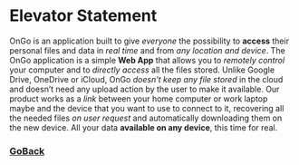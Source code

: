 # Elevator Statement

OnGo is an application built to give _everyone_ the possibility to **access** their personal files and data in _real time_ and from _any location and device_. The OnGo application is a simple **Web App** that allows you to _remotely control_ your computer and to _directly access_ all the files stored. Unlike Google Drive, OneDrive or iCloud, OnGo _doesn’t keep any file stored_ in the cloud and doesn’t need any upload action by the user to make it available. Our product works as a _link_ between your home computer or work laptop maybe and the device that you want to use to connect to it, recovering all the needed files _on user request_ and automatically downloading them on the new device. All your data **available on any device**, this time for real.

### [GoBack](index.md)